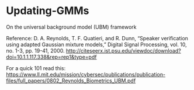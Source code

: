 # Updating-GMMs
On the universal background model (UBM) framework

Reference:
 D. A. Reynolds, T. F. Quatieri, and R. Dunn, “Speaker verification using adapted Gaussian mixture models,” Digital Signal Processing, vol. 10, no. 1-3, pp. 19-41, 2000. 
 http://citeseerx.ist.psu.edu/viewdoc/download?doi=10.1.1.117.338&rep=rep1&type=pdf
 
 For a quick 101 read this: https://www.ll.mit.edu/mission/cybersec/publications/publication-files/full_papers/0802_Reynolds_Biometrics_UBM.pdf
